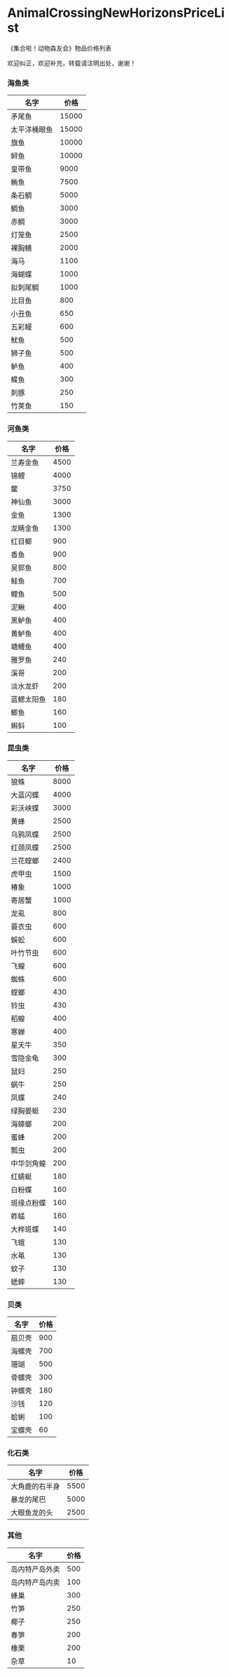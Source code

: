 # AnimalCrossingNewHorizonsPriceList
《集合啦！动物森友会》物品价格列表

欢迎纠正，欢迎补充，转载请注明出处，谢谢！

### 海鱼类
名字 | 价格
-|-
矛尾鱼 | 15000
太平洋桶眼鱼 | 15000
旗鱼 | 10000
鲟鱼 | 10000
皇带鱼 | 9000
鲔鱼 | 7500
条石鲷 | 5000
鲷鱼 | 3000
赤鲷 | 3000
灯笼鱼 | 2500
裸胸鳝 | 2000
海马 | 1100
海蝴蝶 | 1000
拟刺尾鲷 | 1000
比目鱼 | 800
小丑鱼 | 650
五彩鳗 | 600
魷鱼 | 500
狮子鱼 | 500
鲈鱼 | 400
鲽鱼 | 300
刺豚 | 250
竹荚鱼 | 150

### 河鱼类
名字 | 价格
-|-
兰寿金鱼 | 4500
锦鲤 | 4000
鳖 | 3750
神仙鱼 | 3000
金鱼 | 1300
龙睛金鱼 | 1300
红目鲫 | 900
香鱼 | 900
吴郭鱼 | 800
鲑鱼 | 700
鲤鱼 | 500
泥鳅 | 400
黑鲈鱼 | 400
黄鲈鱼 | 400
塘鳢鱼 | 400
雅罗鱼 | 240
溪哥 | 200
淡水龙虾 | 200
蓝鳃太阳鱼 | 180
鲫鱼 | 160
蝌蚪 | 100

### 昆虫类
名字 | 价格
-|-
狼蛛 | 8000
大蓝闪蝶 | 4000
彩沃峡蝶 | 3000
黄蜂 | 2500
乌鸦凤蝶 | 2500
红颈凤蝶 | 2500
兰花螳螂 | 2400
虎甲虫 | 1500
椿象 | 1000
寄居蟹 | 1000
龙虱 | 800
蓑衣虫 | 600
蜈蚣 | 600
叶竹节虫 | 600
飞蝗 | 600
蜘蛛 | 600
螳螂 | 430
铃虫 | 430
稻蝗 | 400
寒蝉 | 400
星天牛 | 350
雪隐金龟 | 300
鼠妇 | 250
蜗牛 | 250
凤蝶 | 240
绿胸晏蜓 | 230
海蟑螂 | 200
蜜蜂 | 200
瓢虫 | 200
中华剑角蝗 | 200
红蜻蜓 | 180
白粉蝶 | 160
斑缘点粉蝶 | 160
蚱蜢 | 160
大桦斑蝶 | 140
飞蛾 | 130
水黾 | 130
蚊子 | 130
蟋蟀 | 130

### 贝类
名字 | 价格
-|-
扇贝壳 | 900
海螺壳 | 700
珊瑚 | 500
骨螺壳 | 300
钟螺壳 | 180
沙钱 | 120
蛤蜊 | 100
宝螺壳 | 60

### 化石类
名字 | 价格
-|-
大角鹿的右半身 | 5500
暴龙的尾巴 | 5000
大眼鱼龙的头 | 2500

### 其他
名字 | 价格
-|-
岛内特产岛外卖 | 500
岛内特产岛内卖 | 100
蜂巢 | 300
竹笋 | 250
椰子 | 250
春笋 | 200
橡栗 | 200
杂草 | 10
